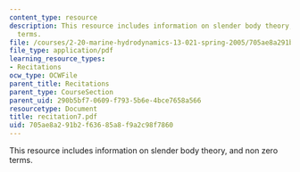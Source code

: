 ```yaml
---
content_type: resource
description: This resource includes information on slender body theory, and non zero
  terms.
file: /courses/2-20-marine-hydrodynamics-13-021-spring-2005/705ae8a291b2f63685a8f9a2c98f7860_recitation7.pdf
file_type: application/pdf
learning_resource_types:
- Recitations
ocw_type: OCWFile
parent_title: Recitations
parent_type: CourseSection
parent_uid: 290b5bf7-0609-f793-5b6e-4bce7658a566
resourcetype: Document
title: recitation7.pdf
uid: 705ae8a2-91b2-f636-85a8-f9a2c98f7860
---
```

This resource includes information on slender body theory, and non zero terms.

